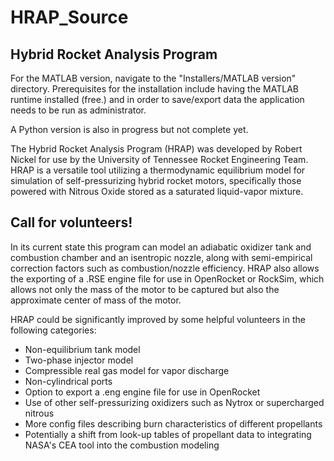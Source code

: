 # HRAP_Source
## Hybrid Rocket Analysis Program

For the MATLAB version, navigate to the "Installers/MATLAB version" directory. Prerequisites for the installation include having the MATLAB runtime installed (free.) and in order to save/export data the application needs to be run as administrator.

A Python version is also in progress but not complete yet.

The Hybrid Rocket Analysis Program (HRAP) was developed by Robert Nickel for use by the University of Tennessee Rocket Engineering Team. HRAP is a versatile tool utilizing a thermodynamic equilibrium model for  simulation of self-pressurizing hybrid rocket motors, specifically those powered with Nitrous Oxide stored as a saturated liquid-vapor mixture. 

## Call for volunteers!

In its current state this program can model an adiabatic oxidizer tank and combustion chamber and an isentropic nozzle, along with semi-empirical correction factors such as combustion/nozzle efficiency. HRAP also allows the exporting of a .RSE engine file for use in OpenRocket or RockSim, which allows not only the mass of the motor to be captured but also the approximate center of mass of the motor.

HRAP could be significantly improved by some helpful volunteers in the following categories: 
- Non-equilibrium tank model
- Two-phase injector model
- Compressible real gas model for vapor discharge
- Non-cylindrical ports
- Option to export a .eng engine file for use in OpenRocket
- Use of other self-pressurizing oxidizers such as Nytrox or supercharged nitrous
- More config files describing burn characteristics of different propellants
- Potentially a shift from look-up tables of propellant data to integrating NASA's CEA tool into the combustion modeling
